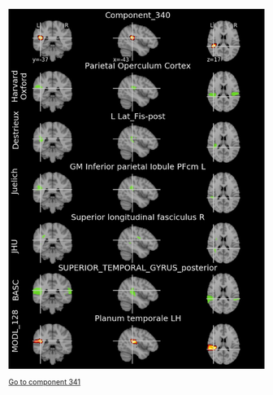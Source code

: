 


![340](preliminary/340.jpg "Component 340")

[Go to component 341](https://parietal-inria.github.io/MODL_atlas/1024/341 "Component 341")